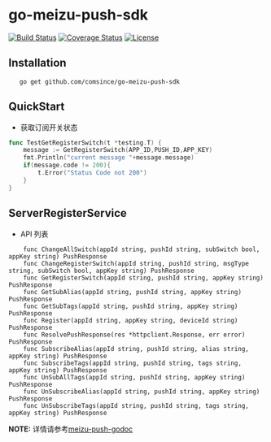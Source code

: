# go-meizu-push-sdk
[![Build Status][travis-image]][travis] [![Coverage Status][coveralls-image]][coveralls]  [![License][license-image]][license]

## Installation
```
   go get github.com/comsince/go-meizu-push-sdk
```

## QuickStart

* 获取订阅开关状态

```go
func TestGetRegisterSwitch(t *testing.T) {
	message := GetRegisterSwitch(APP_ID,PUSH_ID,APP_KEY)
	fmt.Println("current message "+message.message)
	if(message.code != 200){
		t.Error("Status Code not 200")
	}
}

```

## ServerRegisterService

* API 列表

```
    func ChangeAllSwitch(appId string, pushId string, subSwitch bool, appKey string) PushResponse
    func ChangeRegisterSwitch(appId string, pushId string, msgType string, subSwitch bool, appKey string) PushResponse
    func GetRegisterSwitch(appId string, pushId string, appKey string) PushResponse
    func GetSubAlias(appId string, pushId string, appKey string) PushResponse
    func GetSubTags(appId string, pushId string, appKey string) PushResponse
    func Register(appId string, appKey string, deviceId string) PushResponse
    func ResolvePushResponse(res *httpclient.Response, err error) PushResponse
    func SubscribeAlias(appId string, pushId string, alias string, appKey string) PushResponse
    func SubscribeTags(appId string, pushId string, tags string, appKey string) PushResponse
    func UnSubAllTags(appId string, pushId string, appKey string) PushResponse
    func UnSubscribeAlias(appId string, pushId string, appKey string) PushResponse
    func UnSubscribeTags(appId string, pushId string, tags string, appKey string) PushResponse

```

**NOTE:**  详情请参考[meizu-push-godoc](https://godoc.org/github.com/comsince/go-meizu-push-sdk)


[travis]: https://travis-ci.org/comsince/go-meizu-push-sdk
[travis-image]: https://travis-ci.org/comsince/go-meizu-push-sdk.svg?branch=master

[license-image]: http://img.shields.io/badge/license-Apache--2-blue.svg?style=flat
[license]: http://www.apache.org/licenses/LICENSE-2.0

[coveralls-image]: https://coveralls.io/repos/github/comsince/go-meizu-push-sdk/badge.svg?branch=master
[coveralls]: https://coveralls.io/github/comsince/go-meizu-push-sdk?branch=master
